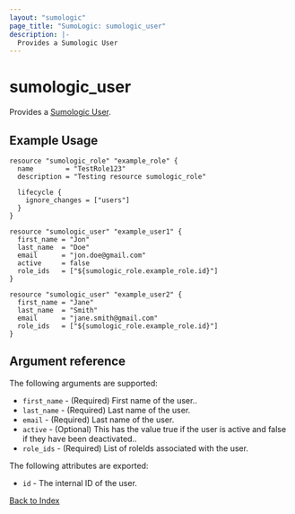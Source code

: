 ```yaml
---
layout: "sumologic"
page_title: "SumoLogic: sumologic_user"
description: |-
  Provides a Sumologic User
---
```


# sumologic_user
Provides a [Sumologic User][1].

## Example Usage
```hcl
resource "sumologic_role" "example_role" {
  name        = "TestRole123"
  description = "Testing resource sumologic_role"

  lifecycle {
    ignore_changes = ["users"]
  }
}

resource "sumologic_user" "example_user1" {
  first_name = "Jon"
  last_name  = "Doe"
  email      = "jon.doe@gmail.com"
  active     = false
  role_ids   = ["${sumologic_role.example_role.id}"]
}

resource "sumologic_user" "example_user2" {
  first_name = "Jane"
  last_name  = "Smith"
  email      = "jane.smith@gmail.com"
  role_ids   = ["${sumologic_role.example_role.id}"]
}
```

## Argument reference

The following arguments are supported:

- `first_name` - (Required) First name of the user..
- `last_name` - (Required) Last name of the user.
- `email` - (Required) Last name of the user.
- `active` - (Optional) This has the value true if the user is active and false if they have been deactivated..
- `role_ids` - (Required) List of roleIds associated with the user.

The following attributes are exported:

- `id` - The internal ID of the user.


[Back to Index][0]

[0]: ../README.md
[1]: https://help.sumologic.com/Manage/Users-and-Roles/Manage-Users
